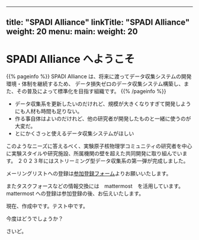 
---
title: "SPADI Alliance"
linkTitle: "SPADI Alliance"
weight: 20
menu:
  main:
    weight: 20
---

# SPADI Alliance へようこそ

{{% pageinfo %}}
SPADI Alliance は、将来に渡ってデータ収集システムの開発環境・体制を継続するため、
データ損失ゼロのデータ収集システム構築し、また、その普及によって標準化を目指す組織です。
{{% /pageinfo %}}

* データ収集系を更新したいのだけれど、規模が大きくなりすぎて開発しようにも人材も時間も足りない。
* 作る事自体はよいのだけれど、他の研究者が開発したものと一緒に使うのが大変だ。
* とにかくさっと使えるデータ収集システムがほしい

このようなニーズに答えるべく、実験原子核物理学コミュニティの研究者を中心に実験スタイルや研究施設、所属機関の壁を超えた共同開発に取り組んでいます。
２０２３年にはストリーミング型データ収集系の第一弾が完成しました。

メーリングリストへの登録は[参加登録フォーム](https://docs.google.com/forms/d/e/1FAIpQLSdSp4D-GeUGGy850BywAuEZXFtqLSe_2SuJ7LMnEcFVNZeR9g/viewform)よりお願いいたします。

またタスクフォースなどの情報交換には　mattermost　を活用しています。mattermost への登録は参加登録の後、お伝えいたします。


現在、作成中です。テスト中です。

今度はどうでしょうか？

さいど。
